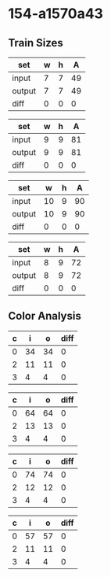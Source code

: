 # 154-a1570a43
## Train Sizes

|set|w|h|A|
|---|---|---|---|
|input|7|7|49|
|output|7|7|49|
|diff|0|0|0|


|set|w|h|A|
|---|---|---|---|
|input|9|9|81|
|output|9|9|81|
|diff|0|0|0|


|set|w|h|A|
|---|---|---|---|
|input|10|9|90|
|output|10|9|90|
|diff|0|0|0|


|set|w|h|A|
|---|---|---|---|
|input|8|9|72|
|output|8|9|72|
|diff|0|0|0|


## Color Analysis

|c|i|o|diff|
|---|---|---|---|
|0|34|34|0|
|2|11|11|0|
|3|4|4|0|


|c|i|o|diff|
|---|---|---|---|
|0|64|64|0|
|2|13|13|0|
|3|4|4|0|


|c|i|o|diff|
|---|---|---|---|
|0|74|74|0|
|2|12|12|0|
|3|4|4|0|


|c|i|o|diff|
|---|---|---|---|
|0|57|57|0|
|2|11|11|0|
|3|4|4|0|


